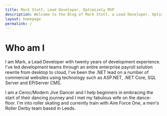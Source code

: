 ```yaml
---
title: Mark Stott, Lead Developer, Optimizely MVP
description: Welcome to the Blog of Mark Stott, a Lead Developer, Optimizely MVP, Roller Skater and Dancer.
layout: homepage
permalink: /
---
```


# Who am I

I am Mark, a Lead Developer with twenty years of development experience. I've led development teams through an entire enterprise payroll solution rewrite from desktop to cloud, I've been the .NET lead on a number of commercial websites using technology such as ASP.NET, .NET Core, SQL Server and EPiServer CMS.

I am a Ceroc/Modern Jive Dancer and I help beginners in embracing the start of their dancing journey and I met my fabulous wife on the dance-floor. I'm into roller skating and currently train with Aire Force One, a men's Roller Derby team based in Leeds.
